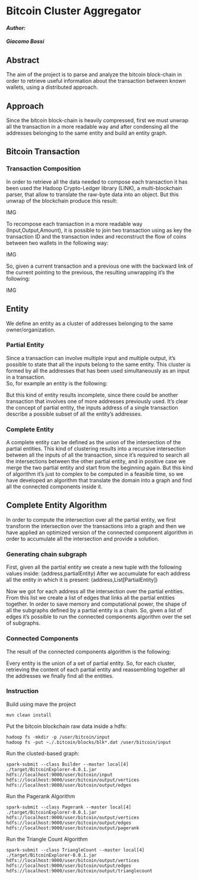 # Bitcoin Cluster Aggregator

#### *Author:* 
#### *Giacomo Bossi*

## Abstract

The aim of the project is to parse and analyze the bitcoin block-chain in order to retrieve useful information about the transaction between known wallets, using a distributed approach.

## Approach

Since the bitcoin block-chain is heavily compressed, first we must unwrap all the transaction in a more readable way and after condensing all the addresses belonging to the same entity and build an entity graph.

## Bitcoin Transaction
### Transaction Composition

In order to retrieve all the data needed to compose each transaction it has been used the Hadoop Crypto-Ledger library (LINK), 
a multi-blockchain parser, that allow to translate the raw-byte data into an object. But this unwrap of the blockchain produce this result:

IMG

To recompose each transaction in a more readable way (Input,Output,Amount), 
it is possible to join two transaction using as key the transaction ID and the transaction index and reconstruct the flow of coins between two wallets in the following way:

IMG

So, given a current transaction and a previous one with the backward link of the current pointing to the previous, 
the resulting unwrapping it’s the following:

IMG

## Entity
We define an entity as a cluster of addresses belonging to the same owner/organization.
### Partial Entity

Since a transaction can involve multiple input and multiple output, it’s possible to state that all the inputs belong to the same entity.
This cluster is formed by all the addresses that has been used simultaneously as an input in a transaction.  
So, for example an entity is the following: 
 
But this kind of entity results incomplete, since there could be another transaction that involves one of more addresses previously used.  It’s clear the concept of partial entity, the inputs address of a single transaction describe a possible subset of all the entity’s addresses. 

### Complete Entity

A complete entity can be defined as the union of the intersection of the partial entities. 
This kind of clustering results into a recursive intersection between all the inputs of all the transaction, since it’s required to search all the intersections between the other partial entity, and in positive case we merge the two partial entity and start from the beginning again. But this kind of algorithm it’s just to complex to be computed in a feasible time, so we have developed an algorithm that translate the domain into a graph and find all the connected components inside it.


## Complete Entity Algorithm
In order to compute the intersection over all the partial entity, we first transform the intersection over the transactions into a graph and then we have applied an optimized version of the connected component algorithm in order to accumulate all the intersection and provide a solution.
### Generating chain subgraph
First, given all the partial entity we create a new tuple with the following values inside:
(address,partialEntity)
After we accumulate for each address all the entity in which it is present:
(address,List[PartialEntity])
 
Now we got for each address all the intersection over the partial entities. From this list we create a list of edges that links all the partial entities together. In order to save memory and computational power, the shape of all the subgraphs defined by a partial entity is a chain. 
So, given a list of edges it’s possible to run the connected components algorithm over the set of subgraphs.

### Connected Components
The result of the connected components algorithm is the following:

Every entity is the union of a set of partial entity. So, for each  cluster, retrieving the content of each partial entity and reassembling together all the addresses we finally find all the entities. 



### Instruction
Build using mave the project
```
mvn clean install
```

Put the bitcoin blockchain raw data inside a hdfs:
```
hadoop fs -mkdir -p /user/bitcoin/input
hadoop fs -put ~./.bitcoin/blocks/blk*.dat /user/bitcoin/input
```

Run the clusted-based graph:
```
spark-submit --class Builder --master local[4] ./target/BitcoinExplorer-0.0.1.jar hdfs://localhost:9000/user/bitcoin/input hdfs://localhost:9000/user/bitcoin/output/vertices hdfs://localhost:9000/user/bitcoin/output/edges
```

Run the Pagerank Algorithm
```
spark-submit --class Pagerank --master local[4] ./target/BitcoinExplorer-0.0.1.jar hdfs://localhost:9000/user/bitcoin/output/vertices hdfs://localhost:9000/user/bitcoin/output/edges hdfs://localhost:9000/user/bitcoin/output/pagerank
```

Run the Triangle Count Algorithm
```
spark-submit --class TriangleCount --master local[4] ./target/BitcoinExplorer-0.0.1.jar hdfs://localhost:9000/user/bitcoin/output/vertices hdfs://localhost:9000/user/bitcoin/output/edges hdfs://localhost:9000/user/bitcoin/output/trianglecount
```

